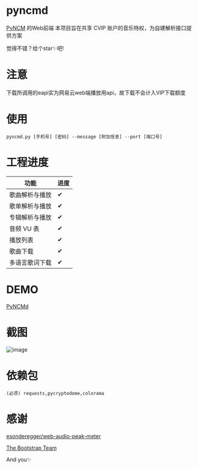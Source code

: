# pyncmd
[PyNCM](https://github.com/greats3an/pyncm) 的Web前端
本项目旨在共享 CVIP 账户的音乐特权，为自建解析接口提供方案

觉得不错？给个star✨吧!

# 注意
下载所调用的eapi实为网易云web端播放用api，故下载不会计入VIP下载额度

# 使用
    pyncmd.py [手机号] [密码] --message [附加信息] --port [端口号]

# 工程进度
|功能|进度|
|-|-|
|歌曲解析与播放|✔|
|歌单解析与播放|✔|
|专辑解析与播放|✔|
|音频 VU 表|✔|
|播放列表|✔|
|歌曲下载|✔|
|多语言歌词下载|✔|
# DEMO
[PyNCMd](https://mos9527.tooo.top/ncm)

# 截图
![image](https://raw.githubusercontent.com/greats3an/pyncmd/master/screenshot/shot1.png)

# 依赖包

    (必须) requests,pycryptodome,colorama

# 感谢

[esonderegger/web-audio-peak-meter](https://github.com/esonderegger/web-audio-peak-meter)

[The Bootstrap Team](https://getbootstrap.com/)


And you✨